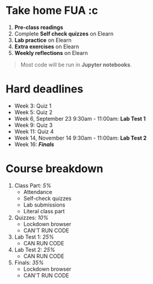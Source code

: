 # Take home FUA :c

1. **Pre-class readings**
2. Complete **Self check quizzes** on Elearn
3. **Lab practice** on Elearn
4. **Extra exercises** on Elearn
5. **Weekly reflections** on Elearn

> Most code will be run in **Jupyter notebooks**.

# Hard deadlines

* Week 3: Quiz 1
* Week 5: Quiz 2
* Week 6, September 23 9:30am - 11:00am: **Lab Test 1**
* Week 9: Quiz 3
* Week 11: Quiz 4
* Week 14, November 14 9:30am - 11:00am: **Lab Test 2**
* Week 16: ***Finals***

# Course breakdown

1. Class Part: *5%*
    * Attendance
    * Self-check quizzes
    * Lab submissions
    * Literal class part
2. Quizzes: *10%*
    * Lockdown browser
    * CAN'T RUN CODE
3. Lab Test 1: *25%*
    * CAN RUN CODE
4. Lab Test 2: *25%*
    * CAN RUN CODE
5. Finals: *35%*
    * Lockdown browser
    * CAN'T RUN CODE


